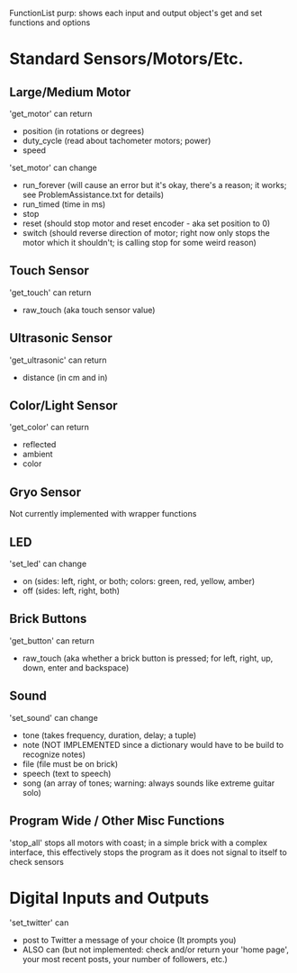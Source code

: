 FunctionList
  purp: shows each input and output object's get and set functions and options

# Standard Sensors/Motors/Etc.

Large/Medium Motor
--------------
'get_motor' can return  
- position (in rotations or degrees)  
- duty_cycle (read about tachometer motors; power)  
- speed  

'set_motor' can change  
- run_forever (will cause an error but it's okay, there's a reason; it works; see ProblemAssistance.txt for details)  
- run_timed (time in ms)  
- stop  
- reset (should stop motor and reset encoder - aka set position to 0)  
- switch (should reverse direction of motor; right now only stops the motor which it shouldn't; is calling stop for some weird reason)  

Touch Sensor
--------------
'get_touch' can return  
- raw_touch (aka touch sensor value)  

Ultrasonic Sensor
--------------
'get_ultrasonic' can return  
- distance (in cm and in)  

Color/Light Sensor
--------------
'get_color' can return  
- reflected  
- ambient  
- color  

Gryo Sensor
--------------
Not currently implemented with wrapper functions

LED
--------------
'set_led' can change  
- on (sides: left, right, or both; colors: green, red, yellow, amber)
- off (sides: left, right, both)

Brick Buttons
--------------
'get_button' can return  
- raw_touch (aka whether a brick button is pressed; for left, right, up, down, enter and backspace)  

Sound
--------------
'set_sound' can change  
- tone (takes frequency, duration, delay; a tuple)
- note (NOT IMPLEMENTED since a dictionary would have to be build to recognize notes)
- file (file must be on brick)
- speech (text to speech)
- song (an array of tones; warning: always sounds like extreme guitar solo)

Program Wide / Other Misc Functions
--------------
'stop_all' stops all motors with coast; in a simple brick with a complex interface, this effectively stops the program as it does not
signal to itself to check sensors

# Digital Inputs and Outputs
'set_twitter' can  
- post to Twitter a message of your choice (It prompts you)
- ALSO can (but not implemented: check and/or return your 'home page', your most recent posts, your number of followers, etc.)
